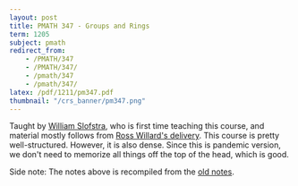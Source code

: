 ```yaml
---
layout: post
title: PMATH 347 - Groups and Rings
term: 1205
subject: pmath
redirect_from:
    - /PMATH/347
    - /PMATH/347/
    - /pmath/347
    - /pmath/347/
latex: /pdf/1211/pm347.pdf
thumbnail: "/crs_banner/pm347.png"
---
```



Taught by [William Slofstra](http://elliptic.space/), who is first time teaching this course, and material mostly follows from [Ross Willard's delivery](http://www.math.uwaterloo.ca/~rdwillar/documents/CourseNotes/PM347-F14.pdf). This course is pretty well-structured. However, it is also dense. Since this is pandemic version, we don't need to memorize all things off the top of the head, which is good.

Side note: The notes above is recompiled from the [old notes](/pdf/1205/pm347.pdf).